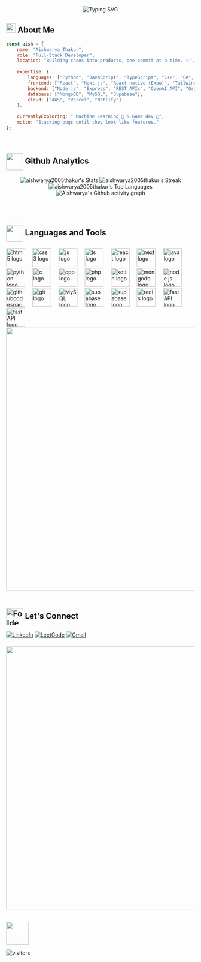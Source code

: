 

<link rel="stylesheet" type='text/css' href="https://cdn.jsdelivr.net/gh/devicons/devicon@latest/devicon.min.css" />
          
<div align="center">
  <img src="https://readme-typing-svg.herokuapp.com?font=Fira+Code&size=30&duration=2800&pause=2500&color=70A5FD&center=true&vCenter=true&width=700&lines=Hey+there!+I'm+Aishwarya+Thakur+👋;Full-Stack+Developer+💻;AI%2FML+Enthusiast+🤖;Game+Dev+Enthusiast+👾" alt="Typing SVG" />
</div>

## <img src="https://media2.giphy.com/media/QssGEmpkyEOhBCb7e1/giphy.gif?cid=ecf05e47a0n3gi1bfqntqmob8g9aid1oyj2wr3ds3mg700bl&rid=giphy.gif" width ="25"> About Me

```javascript
const aish = {
    name: "Aishwarya Thakur",
    role: "Full-Stack Developer",
    location: "Building chaos into products, one commit at a time. ✨",
    
    expertise: {
        languages: ["Python", "JavaScript", "TypeScript", "C++", "C#", "GML"],
        frontend: ["React", "Next.js", "React native (Expo)", "Tailwind CSS"],
        backend: ["Node.js", "Express", "REST APIs", "OpenAI API", "GraphQL"],
        database: ["MongoDB", "MySQL", "Supabase"],
        cloud: ["AWS", "Vercel", "Netlify"]
    },
    
    currentlyExploring: " Machine Learning 🤖 & Game dev 👾",
    motto: "Stacking bugs until they look like features."
};
```

<br>


<h2><img src="https://media.giphy.com/media/iY8CRBdQXODJSCERIr/giphy.gif" width="45" align="center"><span><b> Github Analytics</b></span></h2>
<div align="center">

![aishwarya2005thakur's Stats](https://github-readme-stats.vercel.app/api?username=aishwarya2005thakur&theme=radical&show_icons=true&hide_border=true&count_private=true)
![aishwarya2005thakur's Streak](https://github-readme-streak-stats.herokuapp.com/?user=aishwarya2005thakur&theme=radical&hide_border=true)
![aishwarya2005thakur's Top Languages](https://github-readme-stats.vercel.app/api/top-langs/?username=aishwarya2005thakur&theme=radical&show_icons=true&hide_border=true&layout=compact)
![Aishwarya's Github activity graph](https://github-readme-activity-graph.vercel.app/graph?username=aishwarya2005thakur&theme=rogue&hide_border=true)

</div>

<br><br>

<h2><img src="https://media2.giphy.com/media/QssGEmpkyEOhBCb7e1/giphy.gif?cid=ecf05e47a0n3gi1bfqntqmob8g9aid1oyj2wr3ds3mg700bl&rid=giphy.gif" width="45" align="center"><span><b> Languages and Tools</b></span></h2>
<div align="left">
  <img src="https://cdn.jsdelivr.net/gh/devicons/devicon/icons/html5/html5-original.svg" height="50" alt="html5 logo"  />
  <img width="12" />
  <img src="https://cdn.jsdelivr.net/gh/devicons/devicon/icons/css3/css3-original.svg" height="50" alt="css3 logo"  />
  <img width="12" />
  <img src="https://cdn.jsdelivr.net/gh/devicons/devicon@latest/icons/javascript/javascript-original.svg" height="50"alt="js logo"  />
  <img width="12" />
  <img src="https://cdn.jsdelivr.net/gh/devicons/devicon@latest/icons/typescript/typescript-original.svg" height="50"alt="ts logo"  />
  <img width="12" />
  <img src="https://cdn.jsdelivr.net/gh/devicons/devicon@latest/icons/react/react-original.svg" height="50"alt="react logo"  />
  <img width="12" />
  <img src="https://cdn.jsdelivr.net/gh/devicons/devicon@latest/icons/nextjs/nextjs-original.svg" height="50"alt="next logo"  />
  <img width="12" />
  <img src="https://cdn.jsdelivr.net/gh/devicons/devicon/icons/java/java-original.svg" height="50" alt="java logo"  />
  <img width="12" />
  <img src="https://cdn.jsdelivr.net/gh/devicons/devicon/icons/python/python-original.svg" height="50" alt="python logo"  />
  <img width="12" />
  <img src="https://cdn.jsdelivr.net/gh/devicons/devicon/icons/c/c-original.svg" height="50" alt="c logo"  />
  <img width="12" />
  <img src="https://cdn.jsdelivr.net/gh/devicons/devicon/icons/cplusplus/cplusplus-original.svg" height="50" alt="cpp logo"  />
  <img width="12" />
  <img src="https://cdn.jsdelivr.net/gh/devicons/devicon@latest/icons/php/php-original.svg" height="50" alt="php logo"  />
  <img width="12" />
  <img src="https://cdn.jsdelivr.net/gh/devicons/devicon@latest/icons/kotlin/kotlin-original.svg" height="50" alt="kotlin logo"  />
  <img width="12" />
  <img src="https://cdn.jsdelivr.net/gh/devicons/devicon@latest/icons/mongodb/mongodb-original.svg" height="50" alt="mongodb logo" />
  <img width="12" />
  <img src="https://cdn.jsdelivr.net/gh/devicons/devicon@latest/icons/nodejs/nodejs-original.svg" height="50" alt="node js logo" />
  <img width="12" />
  <img src="https://cdn.jsdelivr.net/gh/devicons/devicon@latest/icons/githubcodespaces/githubcodespaces-original.svg" height="50" alt="githubcodespace logo" />
  <img width="12" />
  <img src="https://cdn.jsdelivr.net/gh/devicons/devicon@latest/icons/git/git-original.svg" height="50" alt="git logo" />
  <img width="12" /> 
  <img src="https://cdn.jsdelivr.net/gh/devicons/devicon@latest/icons/mysql/mysql-original-wordmark.svg" height="50" alt="MySQL logo" />
  <img width="12" />  
  <img src="https://cdn.jsdelivr.net/gh/devicons/devicon@latest/icons/postgresql/postgresql-original.svg" height="50" alt="supabase logo" />
  <img width="12" /> 
  <img src="https://cdn.jsdelivr.net/gh/devicons/devicon@latest/icons/supabase/supabase-original.svg" height="50" alt="supabase logo" />
  <img width="12" /> 
  <img src="https://cdn.jsdelivr.net/gh/devicons/devicon@latest/icons/redis/redis-original.svg" height="50" alt="redis logo" />
  <img width="12" /> 
  <img src="https://cdn.jsdelivr.net/gh/devicons/devicon@latest/icons/fastapi/fastapi-original.svg" height="50" alt="fastAPI logo" />
  <img width="12" />
  <img src="https://cdn.jsdelivr.net/gh/devicons/devicon@latest/icons/socketio/socketio-original.svg"  height="50" alt="fastAPI logo" />
  <img width="12" />
          
          
         
  
  
  </div>
<img src="https://user-images.githubusercontent.com/74038190/212284100-561aa473-3905-4a80-b561-0d28506553ee.gif" width="700">
<br><br>

<h2><img src="https://raw.githubusercontent.com/Tarikul-Islam-Anik/Animated-Fluent-Emojis/master/Emojis/Hand%20gestures/Folded%20Hands%20Light%20Skin%20Tone.png" alt="Folded Hands Light Skin Tone" width="45" align="center"><span><b> Let's Connect</b></span></h2>

<div align="left">
  
[![LinkedIn](https://img.shields.io/badge/LinkedIn-0077B5?style=for-the-badge&logo=linkedin&logoColor=white)](https://www.linkedin.com/in/aishwarya-thakur-513011338/)
[![LeetCode](https://img.shields.io/badge/LeetCode-000000?style=for-the-badge&logo=LeetCode&logoColor=#d16c06)](#)
[![Gmail](https://img.shields.io/badge/Gmail-D14836?style=for-the-badge&logo=gmail&logoColor=white)](mailto:thakuraishwarya943@gmail.com)

</div>


###
<img src="https://user-images.githubusercontent.com/74038190/212284100-561aa473-3905-4a80-b561-0d28506553ee.gif" width="700">
<br><br>
<br clear="both">

<img src="https://user-images.githubusercontent.com/74038190/212284158-e840e285-664b-44d7-b79b-e264b5e54825.gif" height="60" wodth="900" />


![visitors](https://visitor-badge.laobi.icu/badge?page_id=aishwarya2005thakur)

###
